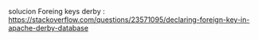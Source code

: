 solucion Foreing keys derby : https://stackoverflow.com/questions/23571095/declaring-foreign-key-in-apache-derby-database
